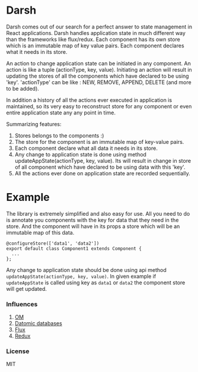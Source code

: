 # Darsh

Darsh comes out of our search for a perfect answer to state management in React applications. Darsh handles application state in much different way than the frameworks like flux/redux. Each component has its own store which is an immutable map of key value pairs. Each component declares what it needs in its store.

An action to change application state can be initiated in any component. An action is like a tuple (actionType, key, value). Initiating an action will result in updating the stores of all the components which have declared to be using 'key'. 'actionType' can be like : NEW, REMOVE, APPEND, DELETE (and more to be added).

In addition a history of all the actions ever executed in application is maintained, so its very easy to reconstruct store for any component or even entire application state any any point in time.

Summarizing features:

1. Stores belongs to the components :)
2. The store for the component is an immutable map of key-value pairs.
3. Each component declare what all data it needs in its store.
4. Any change to application state is done using method updateAppState(actionType, key, value). Its will result in change in store of all component which have declared to be using data with this 'key'.
5. All the actions ever done on application state are recorded sequentially.

# Example
The library is extremely simplified and also easy for use. All you need to do is annotate you components with the key for data that they need in the store. And the component will have in its props a store which will be an immutable map of this data.

```
@configureStore(['data1', 'data2'])
export default class Component1 extends Component {
  ...
};
```

Any change to application state should be done using api method `updateAppState(actionType, key, value)`. In given example if `updateAppState` is called using key as `data1` or `data2` the component store will get updated.

### Influences
1. [OM](https://github.com/omcljs/om)
2. [Datomic databases](http://www.datomic.com/about.html)
3. [Flux](https://facebook.github.io/flux/docs/overview.html)
4. [Redux](http://redux.js.org/)

### License
MIT
